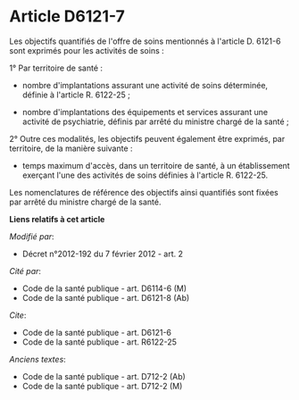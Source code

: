 # Article D6121-7

Les objectifs quantifiés de l'offre de soins mentionnés à l'article D. 6121-6 sont exprimés pour les activités de soins : 

1° Par territoire de santé :

- nombre d'implantations assurant une activité de soins déterminée, définie à l'article R. 6122-25 ;

- nombre d'implantations des équipements et services assurant une activité de psychiatrie, définis par arrêté du ministre
chargé de la santé ; 

2° Outre ces modalités, les objectifs peuvent également être exprimés, par territoire, de la manière suivante :

- temps maximum d'accès, dans un territoire de santé, à un établissement exerçant l'une des activités de soins définies à
l'article R. 6122-25.

Les nomenclatures de référence des objectifs ainsi quantifiés sont fixées par arrêté du ministre chargé de la santé.

**Liens relatifs à cet article**

_Modifié par_:

  - Décret n°2012-192 du 7 février 2012 - art. 2

_Cité par_:

  - Code de la santé publique - art. D6114-6 (M)
  - Code de la santé publique - art. D6121-8 (Ab)

_Cite_:

  - Code de la santé publique - art. D6121-6
  - Code de la santé publique - art. R6122-25

_Anciens textes_:

  - Code de la santé publique - art. D712-2 (Ab)
  - Code de la santé publique - art. D712-2 (M)
